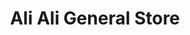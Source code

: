 ---
title: "Ali Ali General Store"
url: /naushahro-feroze/ali-ali-general-store/
shop: Supermarkt
---